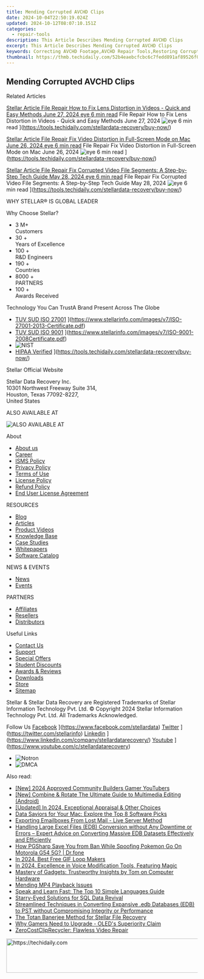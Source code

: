 ```yaml
---
title: Mending Corrupted AVCHD Clips
date: 2024-10-04T22:50:19.024Z
updated: 2024-10-12T08:07:10.151Z
categories:
  - repair-tools
description: This Article Describes Mending Corrupted AVCHD Clips
excerpt: This Article Describes Mending Corrupted AVCHD Clips
keywords: Correcting AVCHD Footage,AVCHD Repair Tools,Restoring Corrupted Video Clips,Data Recovery for AVCHD Files,Fixing Damaged Video Clips (AVCHD),Reviving MPEG-4 AVCHD Footage,AVCHD Data Repair Services
thumbnail: https://thmb.techidaily.com/52b4eaebcfcbc6c7fedd891af89526f0d5ee168fe7bb540778411c3fb0605514.jpg
---
```


## Mending Corrupted AVCHD Clips

Related Articles

[Stellar Article File Repair  How to Fix Lens Distortion in Videos - Quick and Easy Methods June 27, 2024 eye 6 min read](https://www.stellarinfo.com/public/image/article/Quick-Ways-to-Fix-Video-Distortion-1618.jpg) File Repair  How to Fix Lens Distortion in Videos - Quick and Easy Methods June 27, 2024 ![eye](https://www.stellarinfo.com/public/newarticle/images/eye.png) 6 min read ](https://tools.techidaily.com/stellardata-recovery/buy-now/)

[Stellar Article File Repair  Fix Video Distortion in Full-Screen Mode on Mac June 26, 2024 eye 6 min read](https://www.stellarinfo.com/public/image/article/Quick-Ways-to-Fix-Video-Distortion-on-Mac-1617.jpg) File Repair  Fix Video Distortion in Full-Screen Mode on Mac June 26, 2024 ![eye](https://www.stellarinfo.com/public/newarticle/images/eye.png) 6 min read ](https://tools.techidaily.com/stellardata-recovery/buy-now/)

[Stellar Article File Repair  Fix Corrupted Video File Segments: A Step-by-Step Tech Guide May 28, 2024 eye 6 min read](https://www.stellarinfo.com/public/image/article/Fix-Corrupted-Video-File-Segments_A-Step-by-Step-Tech-Guide-1517.jpg) File Repair  Fix Corrupted Video File Segments: A Step-by-Step Tech Guide May 28, 2024 ![eye](https://www.stellarinfo.com/public/newarticle/images/eye.png) 6 min read ](https://tools.techidaily.com/stellardata-recovery/buy-now/)

 WHY STELLAR® IS GLOBAL LEADER

 Why Choose Stellar?

* 3  M+  
Customers
* 30 +  
Years of Excellence
* 100 +  
R&D Engineers
* 190 +  
Countries
* 8000 +  
PARTNERS
* 100 +  
Awards Received

 Technology You Can TrustA Brand Present Across The Globe

* [TUV SUD ISO 27001](https://www.stellarinfo.com/images/v7/tuv1.png) ](https://www.stellarinfo.com/images/v7/ISO-27001-2013-Certificate.pdf)
* [TUV SUD ISO 9001](https://www.stellarinfo.com/images/v7/tuv2.png) ](https://www.stellarinfo.com/images/v7/ISO-9001-2008Certificate.pdf)
* ![NIST](https://www.stellarinfo.com/images/v7/nist.png)
* [HIPAA Verified](https://www.stellarinfo.com/images/v7/hipa.png) ](https://tools.techidaily.com/stellardata-recovery/buy-now/)

 Stellar Official Website

 Stellar Data Recovery Inc.  
 10301 Northwest Freeway Suite 314,  
 Houston, Texas 77092-8227,  
 United States

 ALSO AVAILABLE AT

![ALSO AVAILABLE AT](https://www.stellarinfo.com/images/v7/Partners_logo_new.png)

 About

* [About us](https://tools.techidaily.com/stellardata-recovery/buy-now/)
* [Career](https://tools.techidaily.com/stellardata-recovery/buy-now/)
* [ISMS Policy](https://tools.techidaily.com/stellardata-recovery/buy-now/)
* [Privacy Policy](https://tools.techidaily.com/stellardata-recovery/buy-now/)
* [Terms of Use](https://tools.techidaily.com/stellardata-recovery/buy-now/)
* [License Policy](https://www.stellarinfo.com/software-licensing-usage.php)
* [Refund Policy](https://tools.techidaily.com/stellardata-recovery/buy-now/)
* [End User License Agreement](https://tools.techidaily.com/stellardata-recovery/buy-now/)

 RESOURCES

* [Blog](https://tools.techidaily.com/stellardata-recovery/buy-now/)
* [Articles](https://tools.techidaily.com/stellardata-recovery/buy-now/)
* [Product Videos](https://tools.techidaily.com/stellardata-recovery/buy-now/)
* [Knowledge Base](https://tools.techidaily.com/stellardata-recovery/buy-now/)
* [Case Studies](https://tools.techidaily.com/stellardata-recovery/buy-now/)
* [Whitepapers](https://tools.techidaily.com/stellardata-recovery/buy-now/)
* [Software Catalog](https://tools.techidaily.com/stellardata-recovery/buy-now/)

 NEWS & EVENTS

* [News](https://tools.techidaily.com/stellardata-recovery/buy-now/)
* [Events](https://www.stellarinfo.com/affiliate-summit/affiliate-summit.php)

 PARTNERS

* [Affiliates](https://tools.techidaily.com/stellardata-recovery/buy-now/)
* [Resellers](https://tools.techidaily.com/stellardata-recovery/buy-now/)
* [Distributors](https://tools.techidaily.com/stellardata-recovery/buy-now/)

 Useful Links

* [Contact Us](https://www.stellarinfo.com/contact/contact-us.php)
* [Support](https://tools.techidaily.com/stellardata-recovery/buy-now/)
* [Special Offers](https://tools.techidaily.com/stellardata-recovery/buy-now/)
* [Student Discounts](https://www.stellarinfo.com/student-discount/)
* [Awards & Reviews](https://tools.techidaily.com/stellardata-recovery/buy-now/)
* [Downloads](https://www.stellarinfo.com/download.php)
* [Store](https://tools.techidaily.com/stellardata-recovery/buy-now/)
* [Sitemap](https://www.stellarinfo.com/sitemap.php)

 Stellar & Stellar Data Recovery are Registered Trademarks of Stellar Information Technology Pvt. Ltd. © Copyright 2024 Stellar Information Technology Pvt. Ltd. All Trademarks Acknowledged.

Follow Us [Facebook](https://www.stellarinfo.com/Images/fb.png) ](https://www.facebook.com/stellardata) [Twitter](https://www.stellarinfo.com/Images/tw.png) ](https://twitter.com/stellarinfo) [Linkedin](https://www.stellarinfo.com/Images/in.png) ](https://www.linkedin.com/company/stellardatarecovery/) [Youtube](https://www.stellarinfo.com/newblacktheme/images/yt.png) ](https://www.youtube.com/c/stellardatarecovery)

* ![Notron](https://www.stellarinfo.com/images/v7/notron.png)
* ![DMCA](https://www.stellarinfo.com/images/v7/dmca.png)

<ins class="adsbygoogle"
     style="display:block"
     data-ad-format="autorelaxed"
     data-ad-client="ca-pub-7571918770474297"
     data-ad-slot="1223367746"></ins>

<ins class="adsbygoogle"
     style="display:block"
     data-ad-client="ca-pub-7571918770474297"
     data-ad-slot="8358498916"
     data-ad-format="auto"
     data-full-width-responsive="true"></ins>

<span class="atpl-alsoreadstyle">Also read:</span>
<div><ul>
<li><a href="https://facebook-record-videos.techidaily.com/new-2024-approved-community-builders-gamer-youtubers/"><u>[New] 2024 Approved Community Builders Gamer YouTubers</u></a></li>
<li><a href="https://fox-http.techidaily.com/new-combine-and-rotate-the-ultimate-guide-to-multimedia-editing-android/"><u>[New] Combine & Rotate The Ultimate Guide to Multimedia Editing (Android)</u></a></li>
<li><a href="https://fox-helps.techidaily.com/updated-in-2024-exceptional-appraisal-and-other-choices/"><u>[Updated] In 2024, Exceptional Appraisal & Other Choices</u></a></li>
<li><a href="https://data-wizards.techidaily.com/data-saviors-for-your-mac-explore-the-top-8-software-picks/"><u>Data Saviors for Your Mac: Explore the Top 8 Software Picks</u></a></li>
<li><a href="https://data-wizards.techidaily.com/exporting-emailboxes-from-lost-mail-live-server-method/"><u>Exporting Emailboxes From Lost Mail - Live Server Method</u></a></li>
<li><a href="https://data-wizards.techidaily.com/handling-large-excel-files-edb-conversion-without-any-downtime-or-errors-expert-advice-on-converting-massive-edb-datasets-effectively-and-efficiently/"><u>Handling Large Excel Files (EDB) Conversion without Any Downtime or Errors – Expert Advice on Converting Massive EDB Datasets Effectively and Efficiently</u></a></li>
<li><a href="https://android-pokemon-go.techidaily.com/how-pgsharp-save-you-from-ban-while-spoofing-pokemon-go-on-motorola-g54-5g-drfone-by-drfone-virtual-android/"><u>How PGSharp Save You from Ban While Spoofing Pokemon Go On Motorola G54 5G? | Dr.fone</u></a></li>
<li><a href="https://ai-vdieo-software.techidaily.com/in-2024-best-free-gif-loop-makers/"><u>In 2024, Best Free GIF Loop Makers</u></a></li>
<li><a href="https://some-knowledge.techidaily.com/in-2024-excellence-in-voice-modification-tools-featuring-magic/"><u>In 2024, Excellence in Voice Modification Tools, Featuring Magic</u></a></li>
<li><a href="https://hardware-tips.techidaily.com/mastery-of-gadgets-trustworthy-insights-by-tom-on-computer-hardware/"><u>Mastery of Gadgets: Trustworthy Insights by Tom on Computer Hardware</u></a></li>
<li><a href="https://data-wizards.techidaily.com/mending-mp4-playback-issues/"><u>Mending MP4 Playback Issues</u></a></li>
<li><a href="https://mondly-stories.techidaily.com/speak-and-learn-fast-the-top-10-simple-languages-guide/"><u>Speak and Learn Fast: The Top 10 Simple Languages Guide</u></a></li>
<li><a href="https://data-wizards.techidaily.com/starry-eyed-solutions-for-sql-data-revival/"><u>Starry-Eyed Solutions for SQL Data Revival</u></a></li>
<li><a href="https://data-wizards.techidaily.com/streamlined-techniques-in-converting-expansive-edb-databases-edb-to-pst-without-compromising-integrity-or-performance/"><u>Streamlined Techniques in Converting Expansive .edb Databases (EDB) to PST without Compromising Integrity or Performance</u></a></li>
<li><a href="https://data-wizards.techidaily.com/the-totan-banerjee-method-for-stellar-file-recovery/"><u>The Totan Banerjee Method for Stellar File Recovery</u></a></li>
<li><a href="https://games-able.techidaily.com/1719166254671-why-gamers-need-to-upgrade-oleds-superiority-claim/"><u>Why Gamers Need to Upgrade - OLED's Superiority Claim</u></a></li>
<li><a href="https://data-wizards.techidaily.com/zerocostcliprecycler-flawless-video-repair/"><u>ZeroCostClipRecycler: Flawless Video Repair</u></a></li>
</ul></div>

<!-- affiliate ads begin -->
<a href="https://appsumo.8odi.net/c/5597632/2123733/7443" target="_top" id="2123733">
  <img src="//a.impactradius-go.com/display-ad/7443-2123733" border="0" alt="https://techidaily.com" width="728" height="90"/>
</a>
<img height="0" width="0" src="https://appsumo.8odi.net/i/5597632/2123733/7443" style="position:absolute;visibility:hidden;" border="0" />
<!-- affiliate ads end -->

